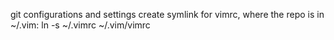 git configurations and settings
create symlink for vimrc, where the repo is in ~/.vim:
    ln -s ~/.vimrc ~/.vim/vimrc
